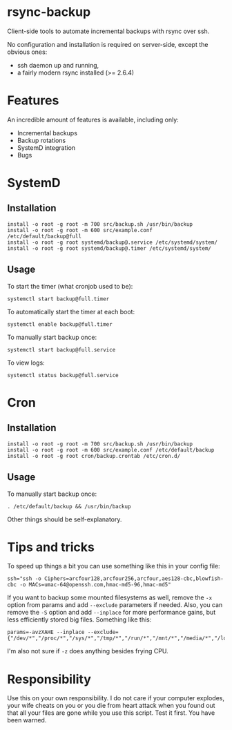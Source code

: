 rsync-backup
============

Client-side tools to automate incremental backups with rsync over ssh.

No configuration and installation is required on server-side, except the obvious ones:
 * ssh daemon up and running,
 * a fairly modern rsync installed (>= 2.6.4)

Features
========

An incredible amount of features is available, including only:
 * Incremental backups
 * Backup rotations
 * SystemD integration
 * Bugs


SystemD
=======

Installation
------------

    install -o root -g root -m 700 src/backup.sh /usr/bin/backup
    install -o root -g root -m 600 src/example.conf /etc/default/backup@full
    install -o root -g root systemd/backup@.service /etc/systemd/system/
    install -o root -g root systemd/backup@.timer /etc/systemd/system/

Usage
-----

To start the timer (what cronjob used to be):

    systemctl start backup@full.timer

To automatically start the timer at each boot:

    systemctl enable backup@full.timer

To manually start backup once:

    systemctl start backup@full.service

To view logs:

    systemctl status backup@full.service

Cron
====

Installation
------------

    install -o root -g root -m 700 src/backup.sh /usr/bin/backup
    install -o root -g root -m 600 src/example.conf /etc/default/backup
    install -o root -g root cron/backup.crontab /etc/cron.d/

Usage
-----

To manually start backup once:

    . /etc/default/backup && /usr/bin/backup

Other things should be self-explanatory.


Tips and tricks
===============

To speed up things a bit you can use something like this in your config file:

    ssh="ssh -o Ciphers=arcfour128,arcfour256,arcfour,aes128-cbc,blowfish-cbc -o MACs=umac-64@openssh.com,hmac-md5-96,hmac-md5"

If you want to backup some mounted filesystems as well, remove the `-x` option from params and add `--exclude` parameters if needed. Also, you can remove the `-S` option and add `--inplace` for more performance gains, but less efficiently stored big files. Something like this:

    params=-avzXAHE --inplace --exclude={"/dev/*","/proc/*","/sys/*","/tmp/*","/run/*","/mnt/*","/media/*","/lost+found"}

I'm also not sure if `-z` does anything besides frying CPU.


Responsibility
=============

Use this on your own responsibility. I do not care if your computer explodes, your wife cheats on you or you die from heart attack when you found out that all your files are gone while you use this script. Test it first. You have been warned.
